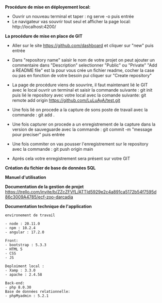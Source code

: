 **Procédure de mise en déployement local:**

- Ouvrir un nouveau terminal et taper : ng serve -o puis entrée
- Le navigateur vas souvrir tout seul et afficher la page local: http://localhost:4200/

**La procédure de mise en place de GIT**

- Aller sur le site https://github.com/dashboard et cliquer sur "new" puis entrée
- Dans "repository name" saisir le nom de votre projet 
    on peut ajouter un commentaire dans "Description"
    selectionner "Public" ou "Private"
    "Add a README file" est la pour vous crée un fichier readme, cocher la case ou pas en fonction de votre besoin
    pui cliquer sur "Create repository"

- La page de procédure viens de souvrire, il faut maintenant lié le GIT avec le local
    ouvrir un terminal et saisir la commande suivante : git init
    puis lié le repository avec votre local avec la comande suivante:
     git remote add origin https://github.com/LuLuAyA/test.git

- Une fois lié on procede a la capture de sons poste de travail avec la commande : git add .

- Une fois capturer on procede a un enregistrement de la capture dans la version de sauveguarde avec la commande : git commit -m "message pour preciser" puis entrée

- Une fois commiter on vas pousser l'enregistrement sur le repository avec la commande :
git push origin main

- Aprés cela votre enregistrement sera présent sur votre GIT


**Création du fichier de base de données SQL**



**Manuel d'utilisation**


**Documentation de la gestion de projet**
https://trello.com/invite/b/ZZcZFVfL/ATTId5929e2c4a891ca5172b54f7595d86c3009A4785/ecf-zoo-darcadia

**Documentation technique de l'application**

    environement de travail

    - node : 20.11.0
    - npm : 10.2.4
    - angular : 17.2.0

    Front:
    - bootstrap : 5.3.3
    - HTML 5
    - CSS
    - JS

    Deploiment local :
    - Xamp : 3.3.0
    - apache : 2.4.58

    Back-end:
    - php 8.0.30
    Base de données relationnelle:
    - phpMyadmin : 5.2.1



